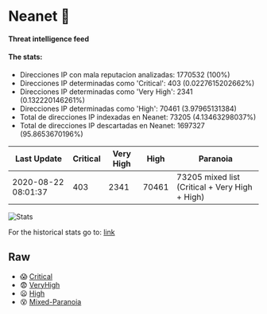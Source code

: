 # Neanet :hocho:
#### Threat intelligence feed
#### The stats:

- Direcciones IP con mala reputacion analizadas: 1770532 (100%)
- Direcciones IP determinadas como 'Critical':  403 (0.0227615202662%)
- Direcciones IP determinadas como 'Very High':  2341 (0.132220146261%)
- Direcciones IP determinadas como 'High':  70461 (3.97965131384)
- Total de direcciones IP indexadas en Neanet:  73205 (4.13463298037%)
- Total de direcciones IP descartadas en Neanet:  1697327 (95.8653670196%)

| Last Update | Critical | Very High | High | Paranoia |
| --- | --- | --- | --- | --- |
| 2020-08-22 08:01:37 | 403 | 2341 | 70461 | 73205 mixed list (Critical + Very High + High)|

![Stats](https://docs.google.com/spreadsheets/d/e/2PACX-1vSnaNMIXVabIpDJjufMlzH7poXnshF3mgd8Is1g9ytUEzVsP5my4Trn8f-xkoLLQ38xpL3HtmUexLo6/pubchart?oid=501124687&format=image)

For the historical stats go to: [link](/stats.csv)
## Raw
- :scream: [Critical](https://raw.githubusercontent.com/JavaGarcia/Neanet/master/blacklists/neanet_critical.txt)
- :fearful: [VeryHigh](https://raw.githubusercontent.com/JavaGarcia/Neanet/master/blacklists/neanet_veryHigh.txtt)
- :frowning: [High](https://raw.githubusercontent.com/JavaGarcia/Neanet/master/blacklists/neanet_high.txt)
- :dizzy_face: [Mixed-Paranoia](https://raw.githubusercontent.com/JavaGarcia/Neanet/master/blacklists/neanet_all.txt)










































































































































































































































































































































































